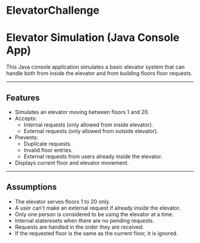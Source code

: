 # ElevatorChallenge
# Elevator Simulation (Java Console App)

This Java console application simulates a basic elevator system that can handle both from inside the elevator and from building floors floor requests.

---

## Features

- Simulates an elevator moving between floors 1 and 20.
- Accepts:
  - Internal requests (only allowed from inside elevator).
  - External requests (only allowed from outside elevator).
- Prevents:
  - Duplicate requests.
  - Invalid floor entries.
  - External requests from users already inside the elevator.
- Displays current floor and elevator movement.


---

##  Assumptions

- The elevator serves floors 1 to 20 only.
- A user can't make an external request if already inside the elevator.
- Only one person is considered to be using the elevator at a time.
- Internal stateresets when there are no pending requests.
- Requests are handled in the order they are received.
- If the requested floor is the same as the current floor, it is ignored.



